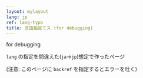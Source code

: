 ```yaml
---
layout: mylayout
lang: jp
ref: lang-typo
title: 言語指定ミス (for debugging)
---
```


for debugging

`lang` の指定を間違えた(`ja`→`jp`)想定で作ったページ

(注意: このページに `backref` を指定するとエラーを吐く)
